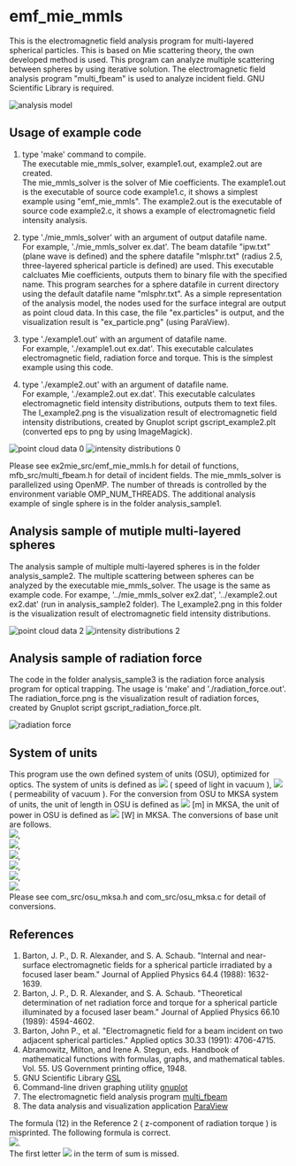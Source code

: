 # emf_mie_mmls
This is the electromagnetic field analysis program for multi-layered spherical particles. 
This is based on Mie scattering theory, the own developed method is used.
This program can analyze multiple scattering between spheres by using iterative solution. 
The electromagnetic field analysis program "multi_fbeam" is used to analyze incident field. GNU Scientific Library is required.  

![analysis model](analysis_model.png "multi-layered sphere (analysis_model.png)")


## Usage of example code 

1. type 'make' command to compile.  
   The executable mie_mmls_solver, example1.out, example2.out are created.  
   The mie_mmls_solver is the solver of Mie coefficients. 
   The example1.out is the executable of source code example1.c, it shows a simplest example using "emf_mie_mmls".
   The example2.out is the executable of source code example2.c, it shows a example of electromagnetic field intensity analysis.
   
2. type './mie_mmls_solver' with an argument of output datafile name.  
   For example, './mie_mmls_solver ex.dat'. 
   The beam datafile "ipw.txt" (plane wave is defined) and the sphere datafile "mlsphr.txt" (radius 2.5, three-layered spherical particle is defined) are used.
   This executable calcluates Mie coefficients, outputs them to binary file with the specified name.
   This program searches for a sphere datafile in current directory using the default datafile name "mlsphr.txt". 
   As a simple representation of the analysis model, the nodes used for the surface integral are output as point cloud data. 
   In this case, the file "ex.particles" is output, and the visualization result is "ex_particle.png" (using ParaView).  
   
3. type './example1.out' with an argument of datafile name.  
   For example, './example1.out ex.dat'. 
   This executable calculates electromagnetic field, radiation force and torque.
   This is the simplest example using this code.  

4. type './example2.out' with an argument of datafile name.  
   For example, './example2.out ex.dat'. 
   This executable calculates electromagnetic field intensity distributions, outputs them to text files.
   The I_example2.png is the visualization result of electromagnetic field intensity distributions, created by Gnuplot script gscript_example2.plt
   (converted eps to png by using ImageMagick).  

![point cloud data 0](ex_particles.png "nodes for surface integral (ex_particle.png)") 
![intensity distributions 0](I_example2.png "intensity distributions (I_example2.png)")
   
Please see ex2mie_src/emf_mie_mmls.h for detail of functions, mfb_src/multi_fbeam.h for detail of incident fields.
The mie_mmls_solver is parallelized using OpenMP. The number of threads is controlled by the environment variable OMP_NUM_THREADS. 
The additional analysis example of single sphere is in the folder analysis_sample1.  


## Analysis sample of mutiple multi-layered spheres  

The analysis sample of multiple multi-layered spheres is in the folder analysis_sample2. 
The multiple scattering between spheres can be analyzed by the executable mie_mmls_solver. 
The usage is the same as example code. For exampe, '../mie_mmls_solver ex2.dat', '../example2.out ex2.dat' (run in analysis_sample2 folder).
The I_example2.png in this folder is the visualization result of electromagnetic field intensity distributions.  

![point cloud data 2](analysis_sample2/ex2_particles.png "nodes for surface integral (analysis_sample2/ex2_particles.png)") 
![intensity distributions 2](analysis_sample2/I_example2.png "intensity distributions (analysis_sample2/I_example2.png)")


## Analysis sample of radiation force  

The code in the folder analysis_sample3 is the radiation force analysis program for optical trapping. 
The usage is 'make' and './radiation_force.out'. 
The radiation_force.png is the visualization result of radiation forces, created by Gnuplot script gscript_radiation_force.plt.  

![radiation force](analysis_sample3/radiation_force.png "vector plot of radiation force (analysis_sample3/radiation_force.png)")


## System of units

This program use the own defined system of units (OSU), optimized for optics. 
The system of units is defined as <img src="https://latex.codecogs.com/gif.latex?c_0=1"> ( speed of light in vacuum ), 
<img src="https://latex.codecogs.com/gif.latex?\mu_0=1"> ( permeability of vacuum ). 
For the conversion from OSU to MKSA system of units, the unit of length in OSU is defined as 
<img src="https://latex.codecogs.com/gif.latex?1\times10^{-6}"> [m] in MKSA, the unit of power in OSU is defined as
<img src="https://latex.codecogs.com/gif.latex?1\times10^{-3}"> [W] in MKSA. The conversions of base unit are follows.  
<img src="https://latex.codecogs.com/gif.latex?a=1\times10^{-6}">,  
<img src="https://latex.codecogs.com/gif.latex?b=1\times10^{-3}">,  
<img src="https://latex.codecogs.com/gif.latex?a\,\mathrm{[m]}=1\,\mathrm{[L]}">,  
<img src="https://latex.codecogs.com/gif.latex?\frac{ab}{c_0^3}\,\mathrm{[kg]}=1\,\mathrm{[M]}">,  
<img src="https://latex.codecogs.com/gif.latex?\frac{a}{c_0}\,\mathrm{[s]}=1\,\mathrm{[T]}">,  
<img src="https://latex.codecogs.com/gif.latex?\sqrt{\frac{b}{c_0\mu_0}}\,\mathrm{[A]}=1\,\mathrm{[I]}">.  
Please see com_src/osu_mksa.h and com_src/osu_mksa.c for detail of conversions.


## References  

1. Barton, J. P., D. R. Alexander, and S. A. Schaub. "Internal and near‐surface electromagnetic fields for a spherical particle irradiated by a focused laser beam." Journal of Applied Physics 64.4 (1988): 1632-1639.  
2. Barton, J. P., D. R. Alexander, and S. A. Schaub. "Theoretical determination of net radiation force and torque for a spherical particle illuminated by a focused laser beam." Journal of Applied Physics 66.10 (1989): 4594-4602.  
3. Barton, John P., et al. "Electromagnetic field for a beam incident on two adjacent spherical particles." Applied optics 30.33 (1991): 4706-4715.  
4. Abramowitz, Milton, and Irene A. Stegun, eds. Handbook of mathematical functions with formulas, graphs, and mathematical tables. Vol. 55. US Government printing office, 1948.  
5. GNU Scientific Library [GSL](https://www.gnu.org/software/gsl/)  
6. Command-line driven graphing utility [gnuplot](http://www.gnuplot.info/)  
7. The electromagnetic field analysis program [multi_fbeam](https://github.com/akohta/multi_fbeam/) 
8. The data analysis and visualization application [ParaView](https://www.paraview.org/)  


The formula (12) in the Reference 2 ( z-component of radiation torque ) is misprinted. The following formula is correct.  
<img src="https://latex.codecogs.com/gif.latex?\frac{\left<N_z\right>}{a^3E_0^2}=-\frac{a}{8\pi}\sum_{l=1}^{\infty}\sum_{m=-l}^{l}l(l+1)m\left[\epsilon_{\mathrm{ext}}|a_{lm}|^2+|b_{lm}|^2+\Re(\epsilon_{\mathrm{ext}}a_{lm}A_{lm}^*+b_{lm}B_{lm}^*)\right]">.  
The first letter <img src="https://latex.codecogs.com/gif.latex?l"> in the term of sum is missed.

